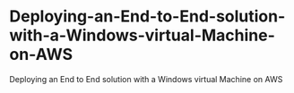 # Deploying-an-End-to-End-solution-with-a-Windows-virtual-Machine-on-AWS
Deploying an End to End solution with a Windows virtual Machine on AWS
